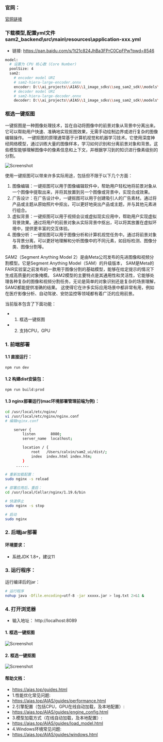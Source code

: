 ### 官网：
[官网链接](https://www.aias.top/)

### 下载模型,配置yml文件 sam2_backend\src\main\resources\application-xxx.yml
- 链接: https://pan.baidu.com/s/1t21c824JhBa3FPrC0CpFPw?pwd=8546

```bash
model:
  # 设置为 CPU 核心数 (Core Number)
  poolSize: 4
  sam2:
    # encoder model URI
    # sam2-hiera-large-encoder.onnx
    encoder: D:\\ai_projects\\AIAS\\1_image_sdks\\seg_sam2_sdk\\models\\sam2-hiera-tiny-encoder.onnx
    # decoder model URI
    # sam2-hiera-large-decoder.onnx
    decoder: D:\\ai_projects\\AIAS\\1_image_sdks\\seg_sam2_sdk\\models\\sam2-hiera-tiny-decoder.onnx
```

###  框选一键抠图
一键抠图是一种图像处理技术，旨在自动将图像中的前景对象从背景中分离出来。它可以帮助用户快速、准确地实现抠图效果，无需手动绘制边界或进行复杂的图像编辑操作。
一键抠图的原理通常基于计算机视觉和机器学习技术。它使用深度神经网络模型，通过训练大量的图像样本，学习如何识别和分离前景对象和背景。这些模型能够理解图像中的像素信息和上下文，并根据学习到的知识进行像素级别的分割。

![Screenshot](https://aias-home.oss-cn-beijing.aliyuncs.com/assets/seg_all.png)

使用一键抠图可以带来许多实际用途，包括但不限于以下几个方面：
1. 图像编辑：一键抠图可以用于图像编辑软件中，帮助用户轻松地将前景对象从一个图像中提取出来，并将其放置到另一个图像或背景中，实现合成效果。
2. 广告设计：在广告设计中，一键抠图可以用于创建吸引人的广告素材。通过将产品或主题从原始照片中抠出，可以更好地突出产品或主题，并与其他元素进行组合。
3. 虚拟背景：一键抠图可以用于视频会议或虚拟现实应用中，帮助用户实现虚拟背景效果。通过将用户的前景对象从实际背景中抠出，可以将其放置在虚拟环境中，提供更丰富的交互体验。
4. 图像分析：一键抠图可以用于图像分析和计算机视觉任务中。通过将前景对象与背景分离，可以更好地理解和分析图像中的不同元素，如目标检测、图像分类、图像分割等。

SAM2（‌Segment Anything Model 2）是由‌Meta公司发布的先进图像和视频分割模型。‌它是Segment Anything Model（SAM）的升级版本，
SAM是Meta的‌FAIR实验室之前发布的一款用于图像分割的基础模型，能够在给定提示的情况下生成高质量的对象掩模。‌
SAM2模型的主要特点是其通用性和灵活性，它能够处理各种复杂的图像和视频分割任务，无论是简单的对象识别还是复杂的场景理解，SAM2都能提供准确的结果。
这使得它在许多实际应用场景中都非常有用，例如在‌医疗影像分析、‌自动驾驶、‌安防监控等领域都有着广泛的应用前景。

当前版本包含了下面功能：
- 1. 框选一键抠图
- 2. 支持CPU，GPU



### 1. 前端部署

#### 1.1 直接运行：
```bash
npm run dev
```

#### 1.2 构建dist安装包：
```bash
npm run build:prod
```

#### 1.3 nginx部署运行(mac环境部署管理前端为例)：
```bash
cd /usr/local/etc/nginx/
vi /usr/local/etc/nginx/nginx.conf
# 编辑nginx.conf

    server {
        listen       8080;
        server_name  localhost;

        location / {
            root   /Users/calvin/sam2_ui/dist/;
            index  index.html index.htm;
        }
     ......
     
# 重新加载配置：
sudo nginx -s reload 

# 部署应用后，重启：
cd /usr/local/Cellar/nginx/1.19.6/bin

# 快速停止
sudo nginx -s stop

# 启动
sudo nginx     
```

### 2. 后端jar部署
#### 环境要求：
- 系统JDK 1.8+，建议11

### 3. 运行程序：
运行编译后的jar：
```bash
# 运行程序
nohup java -Dfile.encoding=utf-8 -jar xxxxx.jar > log.txt 2>&1 &
```

### 4. 打开浏览器
- 输入地址： http://localhost:8089


#### 1. 框选一键抠图
![Screenshot](https://aias-home.oss-cn-beijing.aliyuncs.com/products/image_seg_sam2/sam2_seg1.jpg)

#### 2. 框选一键抠图
![Screenshot](https://aias-home.oss-cn-beijing.aliyuncs.com/products/image_seg_sam2/sam2_seg2.jpg)




#### 帮助文档：
- https://aias.top/guides.html
- 1.性能优化常见问题:
- https://aias.top/AIAS/guides/performance.html
- 2.引擎配置（包括CPU，GPU在线自动加载，及本地配置）:
- https://aias.top/AIAS/guides/engine_config.html
- 3.模型加载方式（在线自动加载，及本地配置）:
- https://aias.top/AIAS/guides/load_model.html
- 4.Windows环境常见问题:
- https://aias.top/AIAS/guides/windows.html